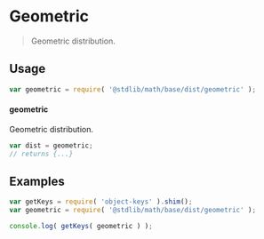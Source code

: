 # Geometric

> Geometric distribution.


<section class="usage">

## Usage

``` javascript
var geometric = require( '@stdlib/math/base/dist/geometric' );
```

#### geometric

Geometric distribution.

``` javascript
var dist = geometric;
// returns {...}
```

</section>

<!-- /.usage -->


<section class="examples">

## Examples

<!-- TODO: better examples -->

``` javascript
var getKeys = require( 'object-keys' ).shim();
var geometric = require( '@stdlib/math/base/dist/geometric' );

console.log( getKeys( geometric ) );
```

</section>

<!-- /.examples -->


<section class="links">

</section>

<!-- /.links -->
